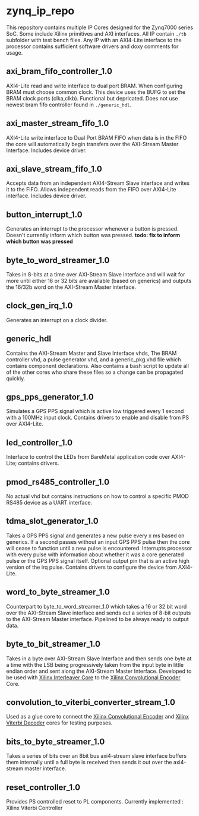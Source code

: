zynq_ip_repo
============

This repository contains multiple IP Cores designed for the Zynq7000 series SoC. Some include Xilinx primitives and AXI interfaces. All IP contain `./tb` subfolder with test bench files. Any IP with an AXI4-Lite interface to the processor contains sufficient software drivers and doxy comments for usage.

axi_bram_fifo_controller_1.0
----------------------------
AXI4-Lite read and write interface to dual port BRAM. When configuring BRAM must choose common clock. This device uses the BUFG to set the BRAM clock ports (clka,clkb). Functional but depricated. Does not use newest bram fifo controller found in `./generic_hdl`. 

axi_master_stream_fifo_1.0
--------------------------
AXI4-Lite write interface to Dual Port BRAM FIFO when data is in the FIFO the core will automatically begin transfers over the AXI-Stream Master Interface. Includes device driver.

axi_slave_stream_fifo_1.0
-------------------------
Accepts data from an independent AXI4-Stream Slave interface and writes it to the FIFO. Allows independent reads from the FIFO over AXI4-Lite interface. Includes device driver.

button_interrupt_1.0
--------------------
Generates an interrupt to the processor whenever a button is pressed. Doesn't currently inform which button was pressed. **todo: fix to inform which button was pressed**

byte_to_word_streamer_1.0
-------------------------
Takes in 8-bits at a time over AXI-Stream Slave interface and will wait for more until either 16 or 32 bits are available (based on generics) and outputs the 16/32b word on the AXI-Stream Master interface.

clock_gen_irq_1.0
-----------------
Generates an interrupt on a clock divider.

generic_hdl
-----------
Contains the AXI-Stream Master and Slave Interface vhds, The BRAM controller vhd, a pulse generator vhd, and a generic_pkg.vhd file which contains component declarations. Also contains a bash script to update all of the other cores who share these files so a change can be propagated quickly.

gps_pps_generator_1.0
---------------------
Simulates a GPS PPS signal which is active low triggered every 1 second with a 100MHz input clock. Contains drivers to enable and disable from PS over AXI4-Lite.

led_controller_1.0
------------------
Interface to control the LEDs from BareMetal application code over AXI4-Lite; contains drivers. 

pmod_rs485_controller_1.0
-------------------------
No actual vhd but contains instructions on how to control a specific PMOD RS485 device as a UART interface.

tdma_slot_generator_1.0
-----------------------
Takes a GPS PPS signal and generates a new pulse every x ms based on generics. If a second passes without an input GPS PPS pulse then the core will cease to function until a new pulse is encountered. Interrupts processor with every pulse with information about whether it was a core generated pulse or the GPS PPS signal itself. Optional output pin that is an active high version of the irq pulse. Contains drivers to configure the device from AXI4-Lite.

word_to_byte_streamer_1.0
-------------------------
Counterpart to byte_to_word_streamer_1.0 which takes a 16 or 32 bit word over the AXI-Stream Slave interface and sends out a series of 8-bit outputs to the AXI-Stream Master interface. Pipelined to be always ready to output data.

byte_to_bit_streamer_1.0
------------------------
Takes in a byte over AXI-Stream Slave Interface and then sends one byte at a time with the LSB being progressively taken from the input byte in little endian order and sent along the AXI-Stream Master Interface. Developed to be used with [Xilinx Interleaver Core](https://www.xilinx.com/support/documentation/ip_documentation/sid/v8_0/pg049-sid.pdf) to the [Xilinx Convolutional Encoder](https://www.xilinx.com/support/documentation/ip_documentation/convolution/v9_0/pg026_convolution.pdf) Core.

convolution_to_viterbi_converter_stream_1.0
-------------------------------------------
Used as a glue core to connect the [Xilinx Convolutional Encoder](https://www.xilinx.com/support/documentation/ip_documentation/convolution/v9_0/pg026_convolution.pdf) and [Xilinx Viterbi Decoder](https://www.xilinx.com/support/documentation/ip_documentation/viterbi/v9_1/pg027_viterbi_decoder.pdf) cores for testing purposes.

bits_to_byte_streamer_1.0
----------------------------
Takes a series of bits over an 8bit bus axi4-stream slave interface buffers them internally until a full byte is received then sends it out over the axi4-stream master interface.

reset_controller_1.0
--------------------
Provides PS controlled reset to PL components. Currently implemented : Xilinx Viterbi Controller